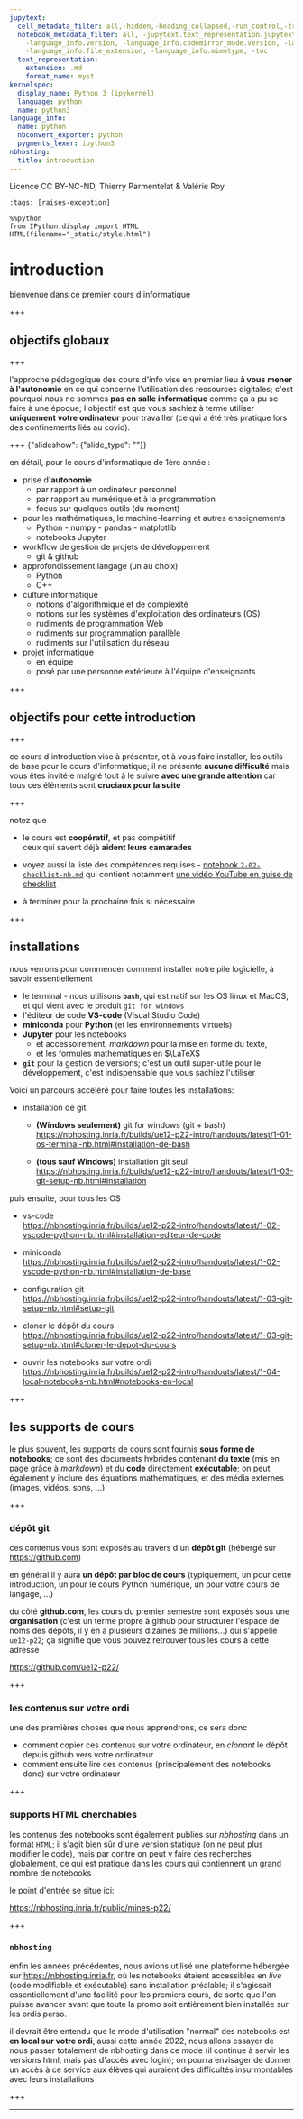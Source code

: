 ```yaml
---
jupytext:
  cell_metadata_filter: all,-hidden,-heading_collapsed,-run_control,-trusted
  notebook_metadata_filter: all, -jupytext.text_representation.jupytext_version, -jupytext.text_representation.format_version,
    -language_info.version, -language_info.codemirror_mode.version, -language_info.codemirror_mode,
    -language_info.file_extension, -language_info.mimetype, -toc
  text_representation:
    extension: .md
    format_name: myst
kernelspec:
  display_name: Python 3 (ipykernel)
  language: python
  name: python3
language_info:
  name: python
  nbconvert_exporter: python
  pygments_lexer: ipython3
nbhosting:
  title: introduction
---
```


Licence CC BY-NC-ND, Thierry Parmentelat & Valérie Roy

```{code-cell} ipython3
:tags: [raises-exception]

%%python
from IPython.display import HTML
HTML(filename="_static/style.html")
```

# introduction

bienvenue dans ce premier cours d'informatique

+++

## objectifs globaux

+++

l'approche pédagogique des cours d'info vise en premier lieu **à vous mener à l'autonomie** en ce qui
concerne l'utilisation des ressources digitales; c'est pourquoi nous ne sommes **pas en
salle informatique** comme ça a pu se faire à une époque; l'objectif est que vous sachiez
à terme utiliser **uniquement votre ordinateur** pour travailler (ce qui a été très
pratique lors des confinements liés au covid).

+++ {"slideshow": {"slide_type": ""}}

en détail, pour le cours d'informatique de 1ère année :

* prise d'**autonomie**  
  * par rapport à un ordinateur personnel
  * par rapport au numérique et à la programmation
  * focus sur quelques outils (du moment)
* pour les mathématiques, le machine-learning et autres enseignements
  * Python - numpy - pandas - matplotlib  
  * notebooks Jupyter
* workflow de gestion de projets de développement
  * git & github
* approfondissement langage (un au choix)
  * Python
  * C++
* culture informatique
  * notions d'algorithmique et de complexité
  * notions sur les systèmes d'exploitation des ordinateurs (OS)   
  * rudiments de programmation Web
  * rudiments sur programmation parallèle
  * rudiments sur l'utilisation du réseau
* projet informatique
  * en équipe
  * posé par une personne extérieure à l'équipe d'enseignants

+++

## objectifs pour cette introduction

+++

ce cours d'introduction vise à présenter, et à vous faire installer, les outils de base
pour le cours d'informatique; il ne présente **aucune difficulté** mais vous êtes invité·e
malgré tout à le suivre **avec une grande attention** car tous ces éléments sont
**cruciaux pour la suite**

+++

notez que

* le cours est **coopératif**, et pas compétitif  
  ceux qui savent déjà **aident leurs camarades**

* voyez aussi la liste des compétences requises - [notebook
  `2-02-checklist-nb.md`](https://nbhosting.inria.fr/builds/ue12-p22-intro/handouts/latest/1-06-checklist-nb.html) qui contient notamment [une vidéo YouTube en guise de checklist](https://youtu.be/i_ZcP7iNw-U)

* à terminer pour la prochaine fois si nécessaire

+++

## installations

nous verrons pour commencer comment installer notre pile logicielle, à savoir essentiellement

* le terminal - nous utilisons **`bash`**, qui est natif sur les OS linux et MacOS, et qui vient avec le produit `git for windows`
* l'éditeur de code **VS-code** (Visual Studio Code)
* **miniconda** pour **Python** (et les environnements virtuels)
* **Jupyter** pour les notebooks
  * et accessoirement, *markdown* pour la mise en forme du texte,
  * et les formules mathématiques en $\LaTeX$
* **`git`** pour la gestion de versions; c'est un outil super-utile pour le développement, c'est indispensable que vous sachiez l'utiliser

Voici un parcours accéléré pour faire toutes les installations:

* installation de git
  * **(Windows seulement)** git for windows (git + bash)  
    <https://nbhosting.inria.fr/builds/ue12-p22-intro/handouts/latest/1-01-os-terminal-nb.html#installation-de-bash>

  * **(tous sauf Windows)** installation git seul  
    <https://nbhosting.inria.fr/builds/ue12-p22-intro/handouts/latest/1-03-git-setup-nb.html#installation>

puis ensuite, pour tous les OS

* vs-code  
<https://nbhosting.inria.fr/builds/ue12-p22-intro/handouts/latest/1-02-vscode-python-nb.html#installation-editeur-de-code>

* miniconda  
  <https://nbhosting.inria.fr/builds/ue12-p22-intro/handouts/latest/1-02-vscode-python-nb.html#installation-de-base>

* configuration git  
  <https://nbhosting.inria.fr/builds/ue12-p22-intro/handouts/latest/1-03-git-setup-nb.html#setup-git>

* cloner le dépôt du cours  
  <https://nbhosting.inria.fr/builds/ue12-p22-intro/handouts/latest/1-03-git-setup-nb.html#cloner-le-depot-du-cours>

* ouvrir les notebooks sur votre ordi  
  <https://nbhosting.inria.fr/builds/ue12-p22-intro/handouts/latest/1-04-local-notebooks-nb.html#notebooks-en-local>

+++

## les supports de cours

le plus souvent, les supports de cours sont fournis **sous forme de notebooks**; ce sont des documents hybrides contenant **du texte** (mis en page grâce à *markdown*) et du **code** directement **exécutable**; on peut également y inclure des équations mathématiques, et des média externes (images, vidéos, sons, ...)

+++

### dépôt git

ces contenus vous sont exposés au travers d'un **dépôt git** (hébergé sur <https://github.com>)

en général il y aura **un dépôt par bloc de cours** (typiquement, un pour cette introduction, un pour le cours Python numérique, un pour votre cours de langage, …)

du côté **github.com**, les cours du premier semestre sont exposés sous une **organisation** (c'est un terme propre à github pour structurer l'espace de noms des dépôts, il y en a plusieurs dizaines de millions...) qui s'appelle `ue12-p22`; ça signifie que vous pouvez retrouver tous les cours à cette adresse

<https://github.com/ue12-p22/>

+++

### les contenus sur votre ordi

une des premières choses que nous apprendrons, ce sera donc 

* comment copier ces contenus sur votre ordinateur, en *clonant* le dépôt depuis github vers votre ordinateur
* comment ensuite lire ces contenus (principalement des notebooks donc) sur votre ordinateur

+++

### supports HTML cherchables 

les contenus des notebooks sont également publiés sur *nbhosting* dans un format `HTML`; il s'agit bien sûr d'une version statique (on ne peut plus modifier le code), mais par contre on peut y faire des recherches globalement, ce qui est pratique dans les cours qui contiennent un grand nombre de notebooks

le point d'entrée se situe ici:

<https://nbhosting.inria.fr/public/mines-p22/>

+++

### `nbhosting`

enfin les années précédentes, nous avions utilisé une plateforme hébergée sur <https://nbhosting.inria.fr>, où les notebooks étaient accessibles en *live* (code modifiable et exécutable) sans installation préalable; 
il s'agissait essentiellement d'une facilité pour les premiers cours, de sorte que l'on puisse avancer avant que toute la promo soit entièrement bien installée sur les ordis perso.

il devrait être entendu que le mode d'utilisation "normal" des notebooks est **en local sur votre ordi**,
aussi cette année 2022, nous allons essayer de nous passer totalement de nbhosting dans ce mode (il continue à servir les versions html, mais pas d'accès avec login); 
on pourra envisager de donner un accès à ce service aux élèves qui auraient des difficultés insurmontables avec leurs installations

+++

---
